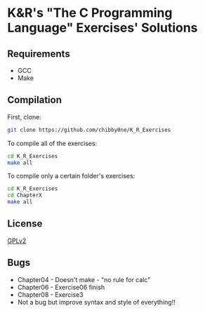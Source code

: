 # K&R's "The C Programming Language" Exercises' Solutions

## Requirements

* GCC
* Make


## Compilation

First, clone:

```bash
git clone https://github.com/chibby0ne/K_R_Exercises
```

To compile all of the exercises:

```bash
cd K_R_Exercises
make all

```

To compile only a certain folder's exercises:

```bash
cd K_R_Exercises
cd ChapterX
make all
```

## License

[GPLv2](https://raw.githubusercontent.com/chibby0ne/K_R_Exercises/master/LICENSE)

## Bugs

* Chapter04 - Doesn't make - "no rule for calc"
* Chapter06 - Exercise06 finish
* Chapter08 - Exercise3
* Not a bug but improve syntax and style of everything!!